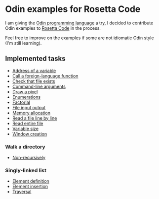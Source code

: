 # Odin examples for Rosetta Code

I am giving the [Odin programming language](https://odin-lang.org/) a try, I decided to contribute Odin examples to [Rosetta Code](https://rosettacode.org) in the process.

Feel free to improve on the examples if some are not idiomatic Odin style (I'm still learning).

## Implemented tasks

- [Address of a variable](https://rosettacode.org/wiki/Address_of_a_variable#Odin)
- [Call a foreign-language function](https://rosettacode.org/wiki/Call_a_foreign-language_function#Odin)
- [Check that file exists](https://rosettacode.org/wiki/Check_that_file_exists#Odin)
- [Command-line arguments](https://rosettacode.org/wiki/Command-line_arguments#Odin)
- [Draw a pixel](https://rosettacode.org/wiki/Draw_a_pixel#Odin)
- [Enumerations](https://rosettacode.org/wiki/Enumerations#Odin)
- [Factorial](https://rosettacode.org/wiki/Factorial#Odin)
- [File input output](https://rosettacode.org/wiki/File_input__output#Odin)
- [Memory allocation](https://rosettacode.org/wiki/Memory_allocation#Odin)
- [Read a file line by line](https://rosettacode.org/wiki/Read_a_file_line_by_line#Odin)
- [Read entire file](https://rosettacode.org/wiki/Read_entire_file#Odin)
- [Variable size](https://rosettacode.org/wiki/Variable_size#Odin)
- [Window creation](https://rosettacode.org/wiki/Window_creation#Odin)

### Walk a directory

- [Non-recursively](https://rosettacode.org/wiki/Walk_a_directory/Non-recursively#Odin)

### Singly-linked list

- [Element definition](https://rosettacode.org/wiki/Singly-linked_list/Element_definition#Odin)
- [Element insertion](https://rosettacode.org/wiki/Singly-linked_list/Element_insertion#Odin)
- [Traversal](https://rosettacode.org/wiki/Singly-linked_list/Traversal#Odin)
